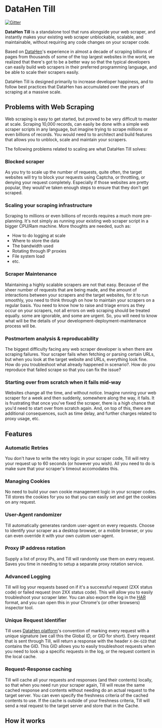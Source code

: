 # DataHen Till
[![Gitter](https://img.shields.io/gitter/room/DataHenHQ/till?logo=gitter&style=for-the-badge)](https://gitter.im/DataHenHQ/till)

**DataHen Till** is a standalone tool that runs alongside your web scraper, and instantly makes your existing web scraper unblockable, scalable, and maintainable, without requiring any code changes on your scraper code. 

Based on [DataHen](https://www.datahen.com)'s experience in almost a decade of scraping billions of pages from thousands of some of the top largest websites in the world, we realized that there's got to be a better way so that the typical developers can easily build web scrapers in their preferred programming language, and be able to scale their scrapers easily.

DataHen Till is designed primarily to increase developer happiness, and to follow best practices that DataHen has accumulated over the years of scraping at a massive scale.

## Problems with Web Scraping


Web scraping is easy to get started, but proved to be very difficult to master at scale. Scraping 10,000 records, can easily be done with a simple web scraper scripts in any language, but imagine trying to scrape millions or even billions of records. You would need to to architect and build features that allows you to unblock, scale and maintain your scrapers. 


The following problems related to scaling are what DataHen Till solves:

### Blocked scraper
As you try to scale up the number of requests, quite often, the target websites will try to block your requests using Captcha, or throttling, or denying your request completely.
Especially if those websites are pretty popular, they would've taken enough steps to ensure that they don't get scraped.

### Scaling your scraping infrastructure
Scraping to millions or even billions of records requires a much more pre-planning. It's not simply as running your existing web scraper script in a bigger CPU/Ram machine. 
More thoughts are needed, such as: 

- How to do logging at scale
- Where to store the data
- The bandwidth used 
- Rotating through IP proxies
- File system load
- etc.

### Scraper Maintenance
Maintaining a highly scalable scrapers are not that easy. Because of the sheer number of requests that are being made, and the amount of interactions between your scrapers and the target websites, for it to run smoothly, you need to think through on how to maintain your scrapers on a regular basis. You need to know how to raise and triage errors as they occur on your scrapers, not all errors on web scraping should be treated equally. some are ignorable, and some are urgent. So, you will need to know what will be the details of your development-deployment-maintenance process will be.

### Postmortem analysis & reproducability
The biggest difficulty facing any web scraper developer is when there are scraping failures. Your scraper fails when fetching or parsing certain URLs, but when you look at the target website and URLs, everything look fine. How do you troubleshoot what already happened in scenario?. How do you reproduce that failed scrape so that you can fix the issue?

### Starting over from scratch when it fails mid-way
Websites change all the time, and without notice. Imagine running your web scraper for a week and then suddenly, somewhere along the way, it fails. It is frustrating that once you've fixed the scraper, there is a high chance that you'd need to start over from scratch again. And, on top of this, there are additional consequences, such as time delay, and further charges related to proxy usage, etc. 
## Features
### Automatic Retries
You don't have to write the retry logic in your scraper code, Till will retry your request up to 60 seconds (or however you wish). All you need to do is make sure that your scraper's timeout accomodates this.
### Managing Cookies
No need to build your own cookie management logic in your scraper codes. Till stores the cookies for you so that you can easily set and get the cookies on any request.

### User-Agent randomizer 
Till automatically generates random user-agent on every requests. Choose to identify your scraper as a desktop browser, or a mobile browser, or you can even override it with your own custom user-agent.

### Proxy IP address rotation
Supply a list of proxy IPs, and Till will randomly use them on every request. Saves you time in needing to setup a separate proxy rotation service.

### Advanced Logging
Till will log your requests based on if it's a successful request (2XX status code) or failed request (non 2XX status code). This will allow you to easily troubleshoot your scraper later. You can also export the log in the [HAR](https://en.wikipedia.org/wiki/HAR_(file_format)) format, and you can open this in your Chrome's (or other browsers) inspector tool.

### Unique Request Identifier 
Till uses [DataHen platform](https://www.datahen.com/platform)'s convention of marking every request with a unique signature (we call this the Global ID, or GID for short). Every request that is sent through Till, will return a response with the header `X-DH-GID` that contains the GID. This GID allows you to easily troubleshoot requests when you need to look up a specific requests in the log, or the request content in the local cache.

### Request-Response caching
Till will cache all your requests and responses (and their contents) locally, so that when you need run your scraper again, Till will reuse the same cached response and contents without needing do an actual request to the target server. You can even specify the freshness criteria of the cached contents to use. If the cache is outside of your freshness criteria, Till will send a real request to the target server and store that in the Cache. 

## How it works
